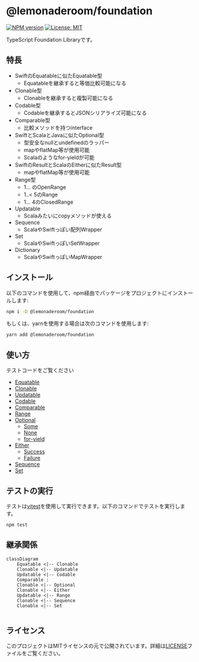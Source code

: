 # @lemonaderoom/foundation

[![NPM version](https://img.shields.io/npm/v/@lemonaderoom/foundation.svg?style=flat)](https://npmjs.org/package/@lemonaderoom/foundation)
[![License: MIT](https://img.shields.io/badge/License-MIT-yellow.svg)](https://opensource.org/licenses/MIT)

TypeScript Foundation Libraryです。

## 特長

- SwiftのEquatableに似たEquatable型
  - Equatableを継承すると等価比較可能になる
- Clonable型
  - Clonableを継承すると複製可能になる
- Codable型
  - Codableを継承するとJSONシリアライズ可能になる
- Comparable型
  - 比較メソッドを持つinterface
- SwiftとScalaとJavaに似たOptional型
  - 型安全なnullとundefinedのラッパー
  - mapやflatMap等が使用可能
  - Scalaのようなfor-yieldが可能
- SwiftのResultとScalaのEitherに似たResult型
  - mapやflatMap等が使用可能
- Range型
  - 1...  のOpenRange
  - 1..< 5のRange
  - 1... 4のClosedRange
- Updatable
  - Scalaみたいにcopyメソッドが使える
- Sequence
  - ScalaやSwiftっぽい配列Wrapper
- Set
  - ScalaやSwiftっぽいSetWrapper
- Dictionary
  - ScalaやSwiftっぽいMapWrapper

## インストール

以下のコマンドを使用して、npm経由でパッケージをプロジェクトにインストールします:

```bash
npm i -D @lemonaderoom/foundation
```

もしくは、yarnを使用する場合は次のコマンドを使用します:

```bash
yarn add @lemonaderoom/foundation
```

## 使い方

テストコードをご覧ください

- [Equatable](src/equality/equatable.test.ts)
- [Clonable](src/clone/clonable.test.ts)
- [Updatable](src/update/updatable.test.ts)
- [Codable](src/codable/JSONEncodable.test.ts)
- [Comparable](src/compare/iComparable.test.ts)
- [Range](src/range/range.test.ts)
- [Optional](src/optional/optional.test.ts)
  - [Some](src/optional/some.test.ts)
  - [None](src/optional/none.test.ts)
  - [for-yield](src/for/optional-for.test.ts)
- [Either](src/result/result.test.ts)
  - [Success](src/result/success.test.ts)
  - [Failure](src/result/failure.test.ts)
- [Sequence](src/sequence/sequence.test.ts)
- [Set](src/set/set.test.ts)

## テストの実行

テストは[vitest](https://github.com/vitest-dev/vitest)を使用して実行できます。以下のコマンドでテストを実行します。

```bash
npm test
```

## 継承関係

```mermaid
classDiagram
    Equatable <|-- Clonable
    Clonable <|-- Updatable
    Updatable <|-- Codable
    Comparable : 
    Clonable <|-- Optional
    Clonable <|-- Either
    Updatable <|-- Range
    Clonable <|-- Sequence
    Clonable <|-- Set
 
```

## ライセンス

このプロジェクトはMITライセンスの元で公開されています。詳細は[LICENSE](LICENSE)ファイルをご覧ください。
